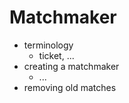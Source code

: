 # Matchmaker

- terminology
    - ticket, ...
- creating a matchmaker
    - ...
- removing old matches
